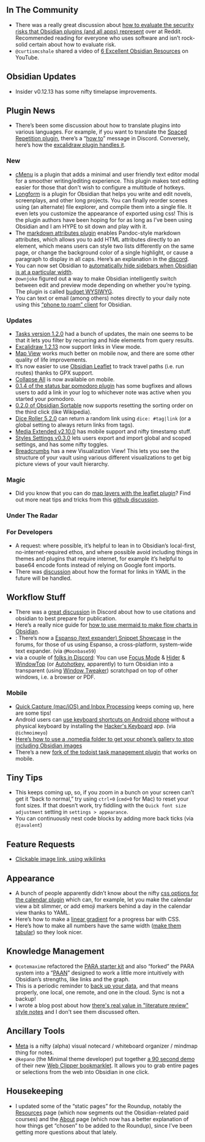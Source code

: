 ## In The Community
* There was a really great discussion about [how to evaluate the security risks that Obsidian plugins (and all apps) represent](https://www.reddit.com/r/ObsidianMD/comments/oxgazv/community_plugin_and_security_concerns/) over at Reddit. Recommended reading for everyone who uses software and isn’t rock-solid certain about how to evaluate risk. 
* `@curtismcshale` shared a video of [6 Excellent Obsidian Resources](https://youtu.be/KwxxrSb2Uyc) on YouTube.
## Obsidian Updates
* Insider  v0.12.13 has some nifty timelapse improvements. 
## Plugin News
* There’s been some discussion about how to translate plugins into various languages. For example, if you want to translate the [Spaced Repetition plugin](https://github.com/st3v3nmw/obsidian-spaced-repetition), there’s a “[how to](http://discordapp.com/channels/686053708261228577/707816848615407697/872541667616509962)” message in Discord. Conversely, here’s how the [excalidraw plugin handles it](http://discordapp.com/channels/686053708261228577/840286264964022302/872364516996968478). 
### New
* [cMenu](https://github.com/chetachiezikeuzor/cMenu-Plugin) is a plugin that adds a minimal and user friendly text editor modal for a smoother writing/editing experience. This plugin makes text editing easier for those that don't wish to configure a multitude of hotkeys.
* [Longform](https://github.com/kevboh/longform) is a plugin for Obsidian that helps you write and edit novels, screenplays, and other long projects. You can finally reorder scenes using (an alternate) file explorer, and compile them into a single file. It even lets you customize the appearance of exported using css! This is the plugin authors have been hoping for for as long as I’ve been using Obsidian and I am HYPE to sit down and play with it. 
* The [markdown attributes plugin](https://github.com/valentine195/obsidian-markdown-attributes) enables Pandoc-style markdown attributes, which allows you to add HTML attributes directly to an element, which means users can style two lists differently on the same page, or change the background color of a single highlight, or cause a paragraph to display in all caps. Here’s an explanation in the [discord](https://discord.com/channels/686053708261228577/855181471643861002/872925697612582912). 
* You can now set Obsidian to [automatically hide sidebars when Obsidian is at a particular width](https://github.com/mybuddymichael/obsidian-hide-sidebars-when-narrow). 
* `@ownjoke` figured out a way to make Obsidian intelligently switch between edit and preview mode depending on whether you’re typing. The plugin is called [budget WYSIWYG](https://github.com/OwnJoke/obsidian-budget-wysiwyg). 
* You can text or email (among others) notes directly to your daily note using this [“phone to roam” client](https://github.com/dgarrett/phone-to-roam-to-obsidian) for Obsidian. 

### Updates
* [Tasks version 1.2.0](https://github.com/schemar/obsidian-tasks/releases/tag/1.2.0) had a bunch of updates, the main one seems to be that it lets you filter by recurring and hide elements from query results. 
* [Excalidraw 1.2.13](https://github.com/zsviczian/obsidian-excalidraw-plugin/releases/tag/1.2.13) now support links in View mode.
* [Map View](https://github.com/esm7/obsidian-map-view) works much better on mobile now, and there are some other quality of life improvements. 
* It’s now easier to use [Obsidian Leaflet](https://github.com/valentine195/obsidian-leaflet-plugin) to track travel paths (i.e. run routes) thanks to GPX support. 
* [Collapse All](https://github.com/OfficerHalf/obsidian-collapse-all/releases/tag/1.2.0) is now available on mobile.
* [0.1.4 of the status bar pomodoro plugin](https://github.com/kzhovn/statusbar-pomo-obsidian/releases/tag/0.1.4) has some bugfixes and allows users to add a link in your log to whichever note was active when you started your pomodoro.
* [0.2.0 of Obsidian Sortable](https://github.com/alexandru-dinu/obsidian-sortable/releases/tag/0.2.0) now supports resetting the sorting order on the third click (like Wikipedia). 
* [Dice Roller 5.2.0](https://github.com/valentine195/obsidian-dice-roller) can return a random link using `dice: #tag|link` (or a global setting to always return links from tags).
* [Media Extended v2.10.0](https://github.com/aidenlx/media-extended/releases/tag/2.10.0) has mobile support and nifty timestamp stuff. 
* [Styles Settings v0.3.0](https://github.com/mgmeyers/obsidian-style-settings) lets users export and import global and scoped settings, and has some nifty toggles. 
* [Breadcrumbs](https://github.com/SkepticMystic/breadcrumbs) has a new Visualization View! This lets you see the structure of your vault using various different visualizations to get big picture views of your vault hierarchy.
### Magic
* Did you know that you can do [map layers with the leaflet plugin](https://discordapp.com/channels/686053708261228577/805952223124520961/873011203805417532)? Find out more neat tips and tricks from this [github discussion](https://github.com/valentine195/obsidian-leaflet-plugin/discussions/130). 

### Under The Radar

### For Developers
* A request: where possible, it’s helpful to lean in to Obsidian’s local-first, no-internet-required ethos, and where possible avoid including things in themes and plugins that require internet, for example it’s helpful to base64 encode fonts instead of relying on Google font imports. 
* There was [discussion](https://discordapp.com/channels/686053708261228577/840286264964022302/873305771625021500) about how the format for links in YAML in the future will be handled. 
## Workflow Stuff
* There was a [great discussion](https://discord.com/channels/686053708261228577/722584061087842365/869942005210423397) in Discord about how to use citations and obsidian to best prepare for publication. 
* Here’s a really nice guide for [how to use mermaid to make flow charts in Obsidian](https://www.mishacreatrix.com/knowledge-management-flow-diagram-in-obsidian). 
* : There’s now a [Espanso (text expander) Snippet Showcase](https://forum.obsidian.md/t/espanso-text-expander-snippet-showcase/21852) in the forums, for those of us using Espanso, a cross-platform, system-wide text expander. (via `@Moonbase59`) 
* via a couple of [folks in Discord](https://discord.com/channels/686053708261228577/744933215063638183/873033503976087622): You can use [Focus Mode](https://github.com/ryanpcmcquen/obsidian-focus-mode) & [Hider](https://github.com/kepano/obsidian-hider) & [WindowTop](https://windowtop.info/) (or [Autohotkey](https://discord.com/channels/686053708261228577/744933215063638183/873046760853999646), apparently) to turn Obsidian into a transparent (using [Window Tweaker](https://github.com/mgmeyers/obsidian-electron-window-tweaker)) scratchpad on top of other windows, i.e. a browser or PDF. 
### Mobile
* [Quick Capture (mac/iOS) and Inbox Processing](https://forum.obsidian.md/t/quick-capture-mac-ios-and-inbox-processing/21808) keeps coming up, here are some tips! 
* Android users can [use keyboard shortcuts on Android phone](http://discordapp.com/channels/686053708261228577/864046194195431425/872781020913598464) without a physical keyboard by installing the [Hacker's Keyboard](https://play.google.com/store/apps/details?id=org.pocketworkstation.pckeyboard) app. (via `@ichmoimeyo`) 
* [Here’s how to use a .nomedia folder to get your phone’s gallery to stop including Obsidian images](https://www.reddit.com/r/ObsidianMD/comments/ovatlr/is_there_a_way_to_not_show_images_on_your_gallery/h7a1x2q/)
* There’s a new [fork of the todoist task management plugin](https://github.com/Finnvoor/obsidian-todoist-plugin) that works on mobile. 
## Tiny Tips
* This keeps coming up, so, if you zoom in a bunch on your screen can’t get it “back to normal,” try using `ctrl+0` (`cmd+0` for Mac) to reset your font sizes. If that doesn’t work, try fiddling with the `Quick font size adjustment` setting in `settings > appearance`. 
* You can continuously nest code blocks by adding more back ticks (via `@javalent`) 
## Feature Requests
* [Clickable image link, using wikilinks](https://forum.obsidian.md/t/clickable-image-link-using-wikilinks-from-the-discord/21954)
## Appearance
* A bunch of people apparently didn’t know about the nifty [css options for the calendar plugin](https://github.com/liamcain/obsidian-calendar-plugin/wiki) which can, for example, let you make the calendar view a bit slimmer, or add emoji markers behind a day in the calendar view thanks to YAML. 
* Here’s how to make a [linear gradient](http://discordapp.com/channels/686053708261228577/707816848615407697/872277959094984756) for a progress bar with CSS.
* Here’s how to make all numbers have the same width ([make them tabular](https://discord.com/channels/686053708261228577/702656734631821413/872192379485052950)) so they look nicer. 
## Knowledge Management
* `@cotemaxime` refactored the [PARA starter kit](https://forum.obsidian.md/t/para-starter-kit/223) and also “forked” the PARA system into a “[PAAN](https://forum.obsidian.md/t/paan-starter-kit/21782)” designed to work a little more intuitively with Obsidian’s strengths, like links and the graph. 
* This is a periodic reminder to [back  up your data](https://www.maximecote.me/blog/how-to-make-your-critical-data-last-decades/), and that means properly, one local, one remote, and one in the cloud. Sync is not a backup! 
* I wrote a blog post about how [there's real value in "literature review" style notes](https://eleanorkonik.com/lit-review-value-gestalt-reflection/) and I don't see them discussed often. 

## Ancillary Tools
* [Meta](https://metanote.netlify.app/) is a nifty (alpha) visual notecard / whiteboard organizer / mindmap thing for notes.
* `@kepano` (the Minimal theme developer) put together [a 90 second demo](https://www.youtube.com/watch?v=Vy1MdjickAI) of their new [Web Clipper bookmarklet](https://gist.github.com/kepano/90c05f162c37cf730abb8ff027987ca3). It allows you to grab entire pages or selections from the web into Obsidian in one click.
## Housekeeping
* I updated some of the “static pages” for the Roundup, notably the [Resources](https://obsidianroundup.org/resources/) page (which now segments out the Obsidian-related paid courses) and the [About](https://obsidianroundup.org/about/) page (which now has a better explanation of how things get “chosen” to be added to the Roundup), since I’ve been getting more questions about that lately. 